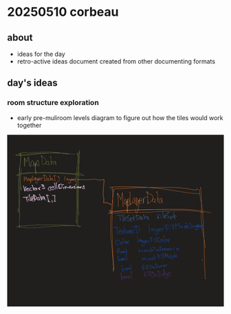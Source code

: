 # 20250510 corbeau
## about
* ideas for the day
* retro-active ideas document created from other documenting formats

## day's ideas

### room structure exploration
* early pre-muliroom levels diagram to figure out how the tiles would work together

[![image](/docs/notes/20250510_suggestedStructure.jpg)](/docs/notes/20250510_suggestedStructure.jpg)